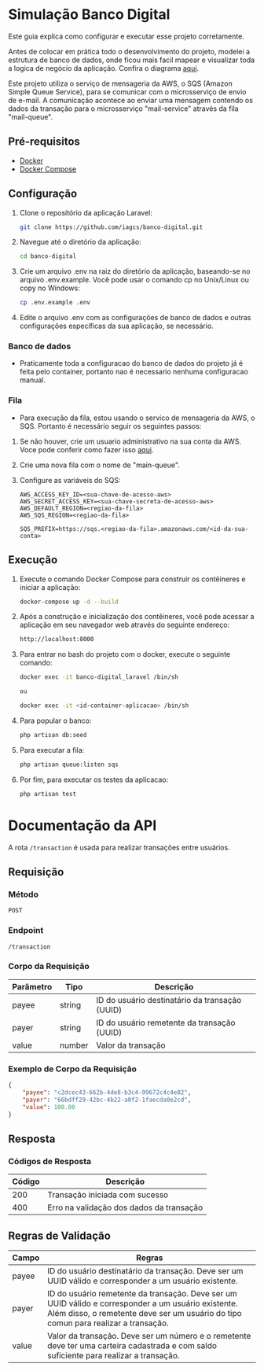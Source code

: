 # Simulação Banco Digital

Este guia explica como configurar e executar esse projeto corretamente. 

Antes de colocar em prática todo o desenvolvimento do projeto, modelei a estrutura de banco de dados, onde ficou mais facil mapear e visualizar toda a logica de negócio da aplicação. Confira o diagrama [aqui](https://lucid.app/lucidchart/2e916aff-51ab-41f4-a2da-bf5ca99101f6/edit?invitationId=inv_f7890475-b095-4497-962f-b884bec50129).

Este projeto utiliza o serviço de mensageria da AWS, o SQS (Amazon Simple Queue Service), para se comunicar com o microsserviço de envio de e-mail. A comunicação acontece ao enviar uma mensagem contendo os dados da transação para o microsserviço "mail-service" através da fila "mail-queue".

## Pré-requisitos

- [Docker](https://docs.docker.com/get-docker/)
- [Docker Compose](https://docs.docker.com/compose/install/)

## Configuração

1. Clone o repositório da aplicação Laravel:

   ```bash
   git clone https://github.com/iagcs/banco-digital.git

2. Navegue até o diretório da aplicação:

   ```bash
   cd banco-digital

3. Crie um arquivo .env na raiz do diretório da aplicação, baseando-se no arquivo .env.example. Você pode usar o comando cp no Unix/Linux ou copy no Windows:

   ```bash
   cp .env.example .env
   
4. Edite o arquivo .env com as configurações de banco de dados e outras configurações específicas da sua aplicação, se necessário.

### Banco de dados

- Praticamente toda a configuracao do banco de dados do projeto já é feita pelo container, portanto nao é necessario nenhuma configuracao manual.


### Fila

- Para execução da fila, estou usando o servico de mensageria da AWS, o SQS. Portanto é necessário seguir os seguintes passos:
    
1. Se não houver, crie um usuario administrativo na sua conta da AWS. Voce pode conferir como fazer isso [aqui](https://docs.aws.amazon.com/AWSSimpleQueueService/latest/SQSDeveloperGuide/sqs-setting-up.html).

2. Crie uma nova fila com o nome de "main-queue".

3. Configure as variáveis do SQS:

    ```dotenv
    AWS_ACCESS_KEY_ID=<sua-chave-de-acesso-aws>
    AWS_SECRET_ACCESS_KEY=<sua-chave-secreta-de-acesso-aws>
    AWS_DEFAULT_REGION=<regiao-da-fila>
    AWS_SQS_REGION=<regiao-da-fila>
    
    SQS_PREFIX=https://sqs.<regiao-da-fila>.amazonaws.com/<id-da-sua-conta>
    
## Execução

1. Execute o comando Docker Compose para construir os contêineres e iniciar a aplicação:

   ```bash
   docker-compose up -d --build

2. Após a construção e inicialização dos contêineres, você pode acessar a aplicação em seu navegador web através do seguinte endereço:
    
    ```bash
   http://localhost:8000
   
3. Para entrar no bash do projeto com o docker, execute o seguinte comando: 

    ```bash
   docker exec -it banco-digital_laravel /bin/sh
   
   ou
   
   docker exec -it <id-container-aplicacao> /bin/sh
   
4. Para popular o banco:

    ```bash
   php artisan db:seed
   
5. Para executar a fila:

    ```bash
   php artisan queue:listen sqs
   
6. Por fim, para executar os testes da aplicacao:
    ```bash
   php artisan test
    ```

# Documentação da API

A rota `/transaction` é usada para realizar transações entre usuários.

## Requisição

### Método

`POST`

### Endpoint

`/transaction`

### Corpo da Requisição

| Parâmetro | Tipo   | Descrição                                        |
|-----------|--------|--------------------------------------------------|
| payee     | string | ID do usuário destinatário da transação (UUID)   |
| payer     | string | ID do usuário remetente da transação (UUID)      |
| value     | number | Valor da transação                               |

### Exemplo de Corpo da Requisição

```json
{
    "payee": "c2dcec43-662b-4de8-b3c4-99672c4c4e02",
    "payer": "66bdff29-42bc-4b22-a0f2-1faecda0e2cd",
    "value": 100.00
}
```

## Resposta

### Códigos de Resposta

| Código | Descrição                                |
|--------|------------------------------------------|
| 200    | Transação iniciada com sucesso           |
| 400    | Erro na validação dos dados da transação |

## Regras de Validação

| Campo  | Regras                                                                                                                                                                                    |
|--------|-------------------------------------------------------------------------------------------------------------------------------------------------------------------------------------------|
| payee  | ID do usuário destinatário da transação. Deve ser um UUID válido e corresponder a um usuário existente.                                                                                   |
| payer  | ID do usuário remetente da transação. Deve ser um UUID válido e corresponder a um usuário existente. Além disso, o remetente deve ser um usuário do tipo comun para realizar a transação. |
| value  | Valor da transação. Deve ser um número e o remetente deve ter uma carteira cadastrada e com saldo suficiente para realizar a transação.                                                   |



